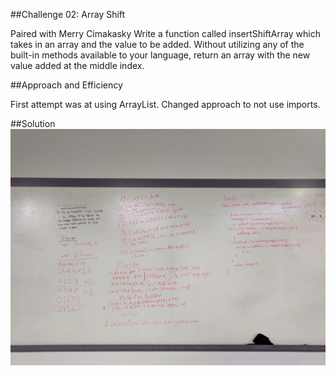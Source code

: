 ##Challenge 02: Array Shift

Paired with Merry Cimakasky Write a function called insertShiftArray which takes in an array and the value to be added. Without utilizing any of the built-in methods available to your language, return an array with the new value added at the middle index.

##Approach and Efficiency

First attempt was at using ArrayList. Changed approach to not use imports.

##Solution 
<img src="assets/array_shift.jpg">